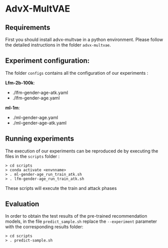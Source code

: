 # AdvX-MultVAE
## Requirements 
First you should install  advx-multvae in a python environment. Please follow the detailed instructions in the folder `advx-multvae`.

## Experiment configuration:
The folder `configs` contains all the configuration of our experiments :

__Lfm-2b-100k__:
- ./lfm-gender-age-atk.yaml
- ./lfm-gender-age.yaml

__ml-1m__:
- ./ml-gender-age.yaml
- ./ml-gender-age-atk.yaml

## Running experiments
The execution of our experiments can be reproduced de by executing the files in the `scripts` folder :
```
> cd scripts
> conda activate <envnname>
> . ml-gender-age_run_train_atk.sh
> . lfm-gender-age_run_train_atk.sh  
```
These scripts will execute the train and attack phases
## Evaluation
In order to obtain the test results of the pre-trained recommendation models, in the file `predict_sample.sh` replace the `--experiment` parameter with the corresponding results folder:
```
> cd scripts
> . predict-sample.sh

```

